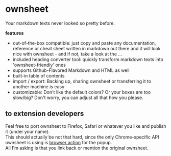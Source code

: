 # ownsheet
Your markdown texts never looked so pretty before.

**features**   

- out-of-the-box compatible: 
just copy and paste any documentation, reference or cheat sheet written in markdown out there and it will look nice with ownsheet - and if not, take a look at the ...
- included heading converter tool:
quickly transform markdown texts into 'ownsheet-friendly' ones
- supports Github-Flavored Markdown and HTML as well
- built-in table of contents
- import / export:
  Backing up, sharing ownsheet or transferring it to another machine is easy
- customizable:
  Don't like the default colors? Or your boxes are too slow/big? Don't worry, you can adjust all that how you please.


## to extension developers

Feel free to port ownsheet to Firefox, Safari or whatever you like and publish it (under your name).  
This should actually be not that hard, since the only Chrome-specific API ownsheet is using is <a href="https://developer.chrome.com/extensions/browserAction">browser action</a> for the popup.  
All I'm asking is that you link back or mention the original ownsheet.

